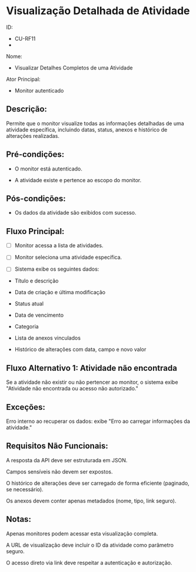 # Visualização Detalhada de Atividade
ID: 
- CU-RF11
- 
Nome: 
- Visualizar Detalhes Completos de uma Atividade

Ator Principal: 
- Monitor autenticado

## Descrição:
Permite que o monitor visualize todas as informações detalhadas de uma atividade específica, incluindo datas, status, anexos e histórico de alterações realizadas.

## Pré-condições:
- O monitor está autenticado.

- A atividade existe e pertence ao escopo do monitor.

## Pós-condições:
- Os dados da atividade são exibidos com sucesso.

## Fluxo Principal:
- [ ] Monitor acessa a lista de atividades.

- [ ] Monitor seleciona uma atividade específica.

- [ ] Sistema exibe os seguintes dados:

- Título e descrição

- Data de criação e última modificação

- Status atual

- Data de vencimento

- Categoria

- Lista de anexos vinculados

- Histórico de alterações com data, campo e novo valor

## Fluxo Alternativo 1: Atividade não encontrada
Se a atividade não existir ou não pertencer ao monitor, o sistema exibe "Atividade não encontrada ou acesso não autorizado."

## Exceções:
Erro interno ao recuperar os dados: exibe "Erro ao carregar informações da atividade."

## Requisitos Não Funcionais:
A resposta da API deve ser estruturada em JSON.

Campos sensíveis não devem ser expostos.

O histórico de alterações deve ser carregado de forma eficiente (paginado, se necessário).

Os anexos devem conter apenas metadados (nome, tipo, link seguro).

## Notas:
Apenas monitores podem acessar esta visualização completa.

A URL de visualização deve incluir o ID da atividade como parâmetro seguro.

O acesso direto via link deve respeitar a autenticação e autorização.


